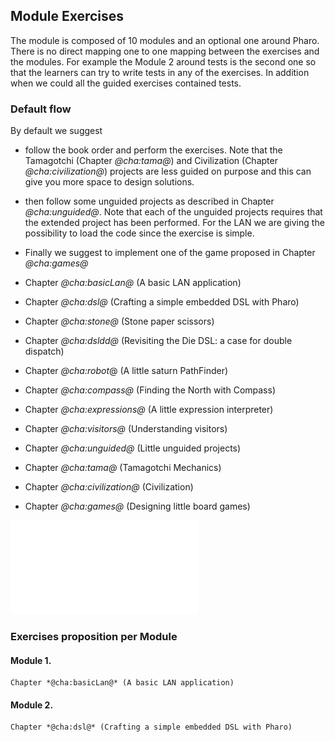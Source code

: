 ## Module Exercises

The module is composed of 10 modules and an optional one around Pharo.
There is no direct mapping one to one mapping between the exercises and the modules. 
For example the Module 2 around tests is the second one so that the learners can try to write tests in any of the exercises. In addition when we could all the guided exercises contained tests. 


### Default flow
By default we suggest 
- follow the book order and perform the exercises. 
Note that the Tamagotchi (Chapter *@cha:tama@*) and Civilization (Chapter *@cha:civilization@*) projects are less guided on purpose and this can give you more space to design solutions.
- then follow some unguided projects as described in Chapter *@cha:unguided@*. Note that each of the unguided projects requires that the extended project has been performed. For the LAN we are giving the possibility to load the code since the exercise is simple. 
- Finally we suggest to implement one of the game proposed in Chapter *@cha:games@*

- Chapter *@cha:basicLan@* (A basic LAN application)
- Chapter *@cha:dsl@* (Crafting a simple embedded DSL with Pharo)
- Chapter *@cha:stone@* (Stone paper scissors)
- Chapter *@cha:dsldd@* (Revisiting the Die DSL: a case for double dispatch)
- Chapter *@cha:robot*@ (A little saturn PathFinder)
- Chapter *@cha:compass@* (Finding the North with Compass)
- Chapter *@cha:expressions@* (A little expression interpreter)
- Chapter *@cha:visitors@* (Understanding visitors)
- Chapter *@cha:unguided@* (Little unguided projects)
- Chapter *@cha:tama@* (Tamagotchi Mechanics)
- Chapter *@cha:civilization@* (Civilization)
- Chapter *@cha:games@* (Designing little board games)

![Module exercise map.](figures/mapL.pdf)

### Exercises proposition per Module

#### Module 1.
	Chapter *@cha:basicLan@* (A basic LAN application)
#### Module 2. 
	Chapter *@cha:dsl@* (Crafting a simple embedded DSL with Pharo)


